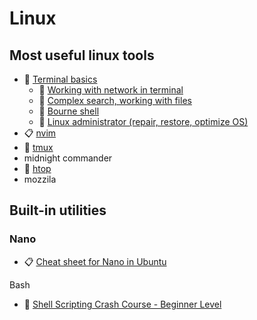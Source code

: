 # Linux

## Most useful linux tools

- 🔖 [Terminal basics](./linux/terminal.md)
  - 🔖 [Working with network in terminal](./linux/terminal_network.md)
  - 🔖 [Complex search, working with files](./linux/complex_terminal.md)
  - 🔖 [Bourne shell](./linux/shell.md)
  - 🔖 [Linux administrator (repair, restore, optimize OS)](./linux/admin.md)
- 📋 [nvim](https://github.com/PavPavv/MyNeovimCheatsheet/blob/main/nvim/getStarted.md)
- 🔖 [tmux](./linux/tmux.md)
- midnight commander
- 🔖 [htop](./linux/htop.md)
- mozzila

## Built-in utilities

### Nano

- 📋 [Cheat sheet for Nano in Ubuntu](https://www.nano-editor.org/dist/latest/cheatsheet.html)

Bash

- 🎥 [Shell Scripting Crash Course - Beginner Level](https://www.youtube.com/watch?v=v-F3YLd6oMw)
